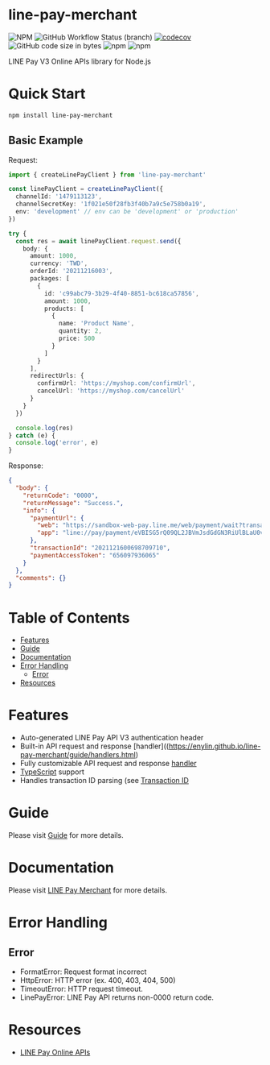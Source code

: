 <!-- omit in toc -->
# line-pay-merchant

![NPM](https://img.shields.io/npm/l/line-pay-merchant)
![GitHub Workflow Status (branch)](https://img.shields.io/github/workflow/status/mirror-media/line-pay-merchant/ci/main)
[![codecov](https://codecov.io/gh/mirror-media/line-pay-merchant/branch/main/graph/badge.svg)](https://codecov.io/gh/mirror-media/line-pay-merchant)
![GitHub code size in bytes](https://img.shields.io/github/languages/code-size/mirror-media/line-pay-merchant)
![npm](https://img.shields.io/npm/dt/@mirrormedia/line-pay-merchant)
![npm](https://img.shields.io/npm/v/@mirrormedia/line-pay-merchant)

LINE Pay V3 Online APIs library for Node.js

<!-- omit in toc -->
# Quick Start

```sh
npm install line-pay-merchant
```

<!-- omit in toc -->
## Basic Example

Request:
```ts
import { createLinePayClient } from 'line-pay-merchant'

const linePayClient = createLinePayClient({
  channelId: '1479113123',
  channelSecretKey: '1f021e50f28fb3f40b7a9c5e758b0a19',
  env: 'development' // env can be 'development' or 'production'
})

try {
  const res = await linePayClient.request.send({
    body: {
      amount: 1000,
      currency: 'TWD',
      orderId: '20211216003',
      packages: [
        {
          id: 'c99abc79-3b29-4f40-8851-bc618ca57856',
          amount: 1000,
          products: [
            {
              name: 'Product Name',
              quantity: 2,
              price: 500
            }
          ]
        }
      ],
      redirectUrls: {
        confirmUrl: 'https://myshop.com/confirmUrl',
        cancelUrl: 'https://myshop.com/cancelUrl'
      }
    }
  })

  console.log(res)
} catch (e) {
  console.log('error', e)
}
```

Response:
```json
{
  "body": {
    "returnCode": "0000",
    "returnMessage": "Success.",
    "info": {
      "paymentUrl": {
        "web": "https://sandbox-web-pay.line.me/web/payment/wait?transactionReserveId=eVBISG5rQ09QL2JBVmJsdGdGN3RiUlBLaU0vMUtKWGEvVzhZS3o5NnBvSUlqZXdLdXk3Wlh0RXY2a0o3ZHp6Yw",
        "app": "line://pay/payment/eVBISG5rQ09QL2JBVmJsdGdGN3RiUlBLaU0vMUtKWGEvVzhZS3o5NnBvSUlqZXdLdXk3Wlh0RXY2a0o3ZHp6Yw"
      },
      "transactionId": "2021121600698709710",
      "paymentAccessToken": "656097936065"
    }
  },
  "comments": {}
}
```

<!-- omit in toc -->
# Table of Contents

- [Features](#features)
- [Guide](#guide)
- [Documentation](#documentation)
- [Error Handling](#error-handling)
  - [Error](#error)
- [Resources](#resources)


# Features

- Auto-generated LINE Pay API V3 authentication header
- Built-in API request and response [handler]((https://enylin.github.io/line-pay-merchant/guide/handlers.html)
- Fully customizable API request and response [handler](https://enylin.github.io/line-pay-merchant/guide/handlers.html)
- [TypeScript](http://typescript.net/) support
- Handles transaction ID parsing (see [Transaction ID](https://enylin.github.io/line-pay-merchant/guide/further-details.html#transaction-id)

# Guide

Please visit [Guide](https://enylin.github.io/line-pay-merchant/guide/getting-started.html) for more details.

# Documentation

Please visit [LINE Pay Merchant](https://enylin.github.io/line-pay-merchant/) for more details.

# Error Handling

## Error

- FormatError: Request format incorrect
- HttpError: HTTP error (ex. 400, 403, 404, 500)
- TimeoutError: HTTP request timeout.
- LinePayError: LINE Pay API returns non-0000 return code.

# Resources

- [LINE Pay Online APIs](https://pay.line.me/tw/developers/apis/onlineApis?locale=en_US)
